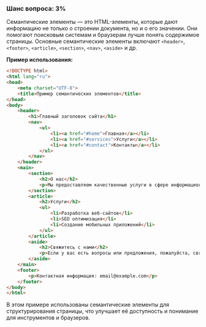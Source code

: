 ### Шанс вопроса: 3%

Семантические элементы — это HTML-элементы, которые дают информацию не только о строении документа, но и о его значении. Они помогают поисковым системам и браузерам лучше понять содержимое страницы. Основные семантические элементы включают `<header>`, `<footer>`, `<article>`, `<section>`, `<nav>`, `<aside>` и др.

**Пример использования:**
```html
<!DOCTYPE html>
<html lang="ru">
<head>
    <meta charset="UTF-8">
    <title>Пример семантических элементов</title>
</head>
<body>
    <header>
        <h1>Главный заголовок сайта</h1>
        <nav>
            <ul>
                <li><a href="#home">Главная</a></li>
                <li><a href="#services">Услуги</a></li>
                <li><a href="#contact">Контакты</a></li>
            </ul>
        </nav>
    </header>
    <main>
        <section>
            <h2>О нас</h2>
            <p>Мы предоставляем качественные услуги в сфере информационных технологий.</p>
        </section>
        <article>
            <h2>Услуги</h2>
            <ul>
                <li>Разработка веб-сайтов</li>
                <li>SEO оптимизация</li>
                <li>Создание мобильных приложений</li>
            </ul>
        </article>
        <aside>
            <h2>Свяжитесь с нами</h2>
            <p>Если у вас есть вопросы или предложения, пожалуйста, свяжитесь с нами.</p>
        </aside>
    </main>
    <footer>
        <p>Контактная информация: email@example.com</p>
    </footer>
</body>
</html>
```
В этом примере использованы семантические элементы для структурирования страницы, что улучшает её доступность и понимание для инструментов и браузеров.